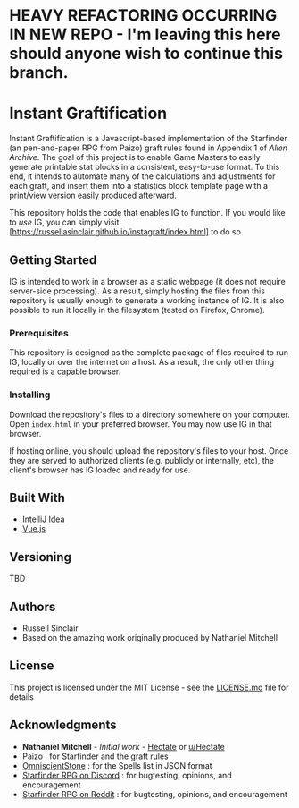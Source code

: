 # HEAVY REFACTORING OCCURRING IN NEW REPO - I'm leaving this here should anyone wish to continue this branch.

# Instant Graftification

Instant Graftification is a Javascript-based implementation of the Starfinder (an pen-and-paper RPG from Paizo) graft rules found in Appendix 1 of _Alien Archive_. The goal of this project is to enable Game Masters to easily generate printable stat blocks in a consistent, easy-to-use format. To this end, it intends to automate many of the calculations and adjustments for each graft, and insert them into a statistics block template page with a print/view version easily produced afterward. 

This repository holds the code that enables IG to function. If you would like to _use_ IG, you can simply visit [https://russellasinclair.github.io/instagraft/index.html] to do so.

## Getting Started

IG is intended to work in a browser as a static webpage (it does not require server-side processing). As a result, simply hosting the files from this repository is usually enough to generate a working instance of IG. It is also possible to run it locally in the filesystem (tested on Firefox, Chrome).


### Prerequisites

This repository is designed as the complete package of files required to run IG, locally or over the internet on a host. As a result, the only other thing required is a capable browser.

### Installing

Download the repository's files to a directory somewhere on your computer. Open ``index.html`` in your preferred browser. You may now use IG in that browser.

If hosting online, you should upload the repository's files to your host. Once they are served to authorized clients (e.g. publicly or internally, etc), the client's browser has IG loaded and ready for use.

## Built With

* [IntelliJ Idea](https://www.jetbrains.com/idea/)
* [Vue.js](https://vuejs.org/)

## Versioning

TBD

## Authors
* Russell Sinclair
* Based on the amazing work originally produced by Nathaniel Mitchell

## License

This project is licensed under the MIT License - see the [LICENSE.md](LICENSE.md) file for details

## Acknowledgments

* **Nathaniel Mitchell** - *Initial work* - [Hectate](https://github.com/Hectate) or [u/Hectate](https://www.reddit.com/user/Hectate)
* Paizo : for Starfinder and the graft rules
* [OmniscientStone](https://www.reddit.com/user/OmniscientScone) : for the Spells list in JSON format
* [Starfinder RPG on Discord](https://discord.gg/7EKgfwK) : for bugtesting, opinions, and encouragement
* [Starfinder RPG on Reddit](https://www.reddit.com/r/starfinder_rpg) : for bugtesting, opinions, and encouragement

